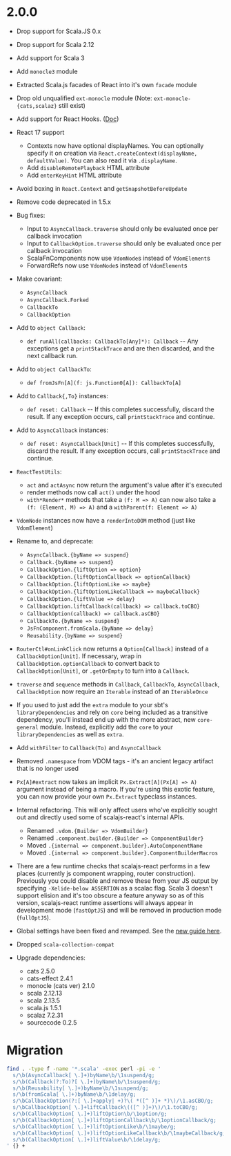 # 2.0.0

* Drop support for Scala.JS 0.x
* Drop support for Scala 2.12
* Add support for Scala 3

* Add `monocle3` module

* Extracted Scala.js facades of React into it's own `facade` module

* Drop old unqualified `ext-monocle` module
  (Note: `ext-monocle-{cats,scalaz}` still exist)

* Add support for React Hooks. ([Doc](../HOOKS.md))

* React 17 support
  * Contexts now have optional displayNames.
    You can optionally specify it on creation via `React.createContext(displayName, defaultValue)`.
    You can also read it via `.displayName`.
  * Add `disableRemotePlayback` HTML attribute
  * Add `enterKeyHint` HTML attribute

* Avoid boxing in `React.Context` and `getSnapshotBeforeUpdate`

* Remove code deprecated in 1.5.x

* Bug fixes:
  * Input to `AsyncCallback.traverse` should only be evaluated once per callback invocation
  * Input to `CallbackOption.traverse` should only be evaluated once per callback invocation
  * ScalaFnComponents now use `VdomNode`s instead of `VdomElement`s
  * ForwardRefs now use `VdomNode`s instead of `VdomElement`s

* Make covariant:
  * `AsyncCallback`
  * `AsyncCallback.Forked`
  * `CallbackTo`
  * `CallbackOption`

* Add to `object Callback`:
  * `def runAll(callbacks: CallbackTo[Any]*): Callback` -- Any exceptions get a `printStackTrace` and are then discarded, and the next callback run.

* Add to `object CallbackTo`:
  * `def fromJsFn[A](f: js.Function0[A]): CallbackTo[A]`

* Add to `Callback{,To}` instances:
  * `def reset: Callback` -- If this completes successfully, discard the result. If any exception occurs, call `printStackTrace` and continue.

* Add to `AsyncCallback` instances:
  * `def reset: AsyncCallback[Unit]` -- If this completes successfully, discard the result. If any exception occurs, call `printStackTrace` and continue.

* `ReactTestUtils`:
  * `act` and `actAsync` now return the argument's value after it's executed
  * render methods now call `act()` under the hood
  * `with*Render*` methods that take a `(f: M => A)` can now also take a `(f: (Element, M) => A)` and a `withParent(f: Element => A)`

* `VdomNode` instances now have a `renderIntoDOM` method (just like `VdomElement`)

* Rename to, and deprecate:
  * `AsyncCallback.{byName => suspend}`
  * `Callback.{byName => suspend}`
  * `CallbackOption.{liftOption => option}`
  * `CallbackOption.{liftOptionCallback => optionCallback}`
  * `CallbackOption.{liftOptionLike => maybe}`
  * `CallbackOption.{liftOptionLikeCallback => maybeCallback}`
  * `CallbackOption.{liftValue => delay}`
  * `CallbackOption.liftCallback(callback) => callback.toCBO}`
  * `CallbackOption(callback) => callback.asCBO}`
  * `CallbackTo.{byName => suspend}`
  * `JsFnComponent.fromScala.{byName => delay}`
  * `Reusability.{byName => suspend}`

* `RouterCtl#onLinkClick` now returns a `Option[Callback]` instead of a `CallbackOption[Unit]`.
   If necessary, wrap in `CallbackOption.optionCallback` to convert back to `CallbackOption[Unit]`,
   or `.getOrEmpty` to turn into a `Callback`.

* `traverse` and `sequence` methods in `Callback`, `CallbackTo`, `AsyncCallback`, `CallbackOption`
  now require an `Iterable` instead of an `IterableOnce`

* If you used to just add the `extra` module to your sbt's `libraryDependencies` and rely on `core` being included
  as a transitive dependency, you'll instead end up with the more abstract, new `core-general` module.
  Instead, explicitly add the `core` to your `libraryDependencies` as well as `extra`.

* Add `withFilter` to `Callback(To)` and `AsyncCallback`

* Removed `.namespace` from VDOM tags - it's an ancient legacy artifact that is no longer used

* `Px[A]#extract` now takes an implicit `Px.Extract[A](Px[A] => A)` argument instead of being a macro.
  If you're using this exotic feature, you can now provide your own `Px.Extract` typeclass instances.

* Internal refactoring. This will only affect users who've explicitly sought out and directly used some of scalajs-react's internal APIs.
  * Renamed `.vdom.{Builder => VdomBuilder}`
  * Renamed `.component.builder.{Builder => ComponentBuilder}`
  * Moved `.{internal => component.builder}.AutoComponentName`
  * Moved `.{internal => component.builder}.ComponentBuilderMacros`

* There are a few runtime checks that scalajs-react performs in a few places (currently js component wrapping, router construction).
  Previously you could disable and remove these from your JS output by specifying `-Xelide-below ASSERTION` as a scalac flag.
  Scala 3 doesn't support elision and it's too obscure a feature anyway so as of this version, scalajs-react runtime assertions will
  always appear in development mode (`fastOptJS`) and will be removed in production mode (`fullOptJS`).

* Global settings have been fixed and revamped. See the [new guide here](../CONFIG.md).

* Dropped `scala-collection-compat`

* Upgrade dependencies:
  * cats                    2.5.0
  * cats-effect             2.4.1
  * monocle (cats ver)      2.1.0
  * scala                   2.12.13
  * scala                   2.13.5
  * scala.js                1.5.1
  * scalaz                  7.2.31
  * sourcecode              0.2.5


# Migration

```sh
find . -type f -name '*.scala' -exec perl -pi -e '
  s/\b(AsyncCallback[ \.]+)byName\b/\1suspend/g;
  s/\b(Callback(?:To)?[ \.]+)byName\b/\1suspend/g;
  s/\b(Reusability[ \.]+)byName\b/\1suspend/g;
  s/\b(fromScala[ \.]+)byName\b/\1delay/g;
  s/\bCallbackOption(?:[ \.]+apply| +)?\( *([^ )]+ *)\)/\1.asCBO/g;
  s/\bCallbackOption[ \.]+liftCallback\(([^ )]+)\)/\1.toCBO/g;
  s/\b(CallbackOption[ \.]+)liftOption\b/\1option/g;
  s/\b(CallbackOption[ \.]+)liftOptionCallback\b/\1optionCallback/g;
  s/\b(CallbackOption[ \.]+)liftOptionLike\b/\1maybe/g;
  s/\b(CallbackOption[ \.]+)liftOptionLikeCallback\b/\1maybeCallback/g;
  s/\b(CallbackOption[ \.]+)liftValue\b/\1delay/g;
' {} +
```
